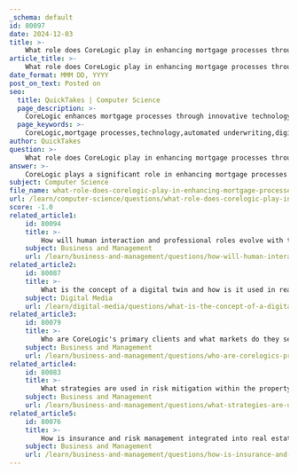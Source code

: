 ```yaml
---
_schema: default
id: 80097
date: 2024-12-03
title: >-
    What role does CoreLogic play in enhancing mortgage processes through technology?
article_title: >-
    What role does CoreLogic play in enhancing mortgage processes through technology?
date_format: MMM DD, YYYY
post_on_text: Posted on
seo:
  title: QuickTakes | Computer Science
  page_description: >-
    CoreLogic enhances mortgage processes through innovative technology solutions, including automated underwriting, data-driven insights, AI analysis, and streamlined operations, significantly improving the efficiency and customer experience in the mortgage industry.
  page_keywords: >-
    CoreLogic,mortgage processes,technology,automated underwriting,digital mortgage solutions,data-driven insights,AI,machine learning,streamlined processes,Discovery Platform,property analytics,future innovations
author: QuickTakes
question: >-
    What role does CoreLogic play in enhancing mortgage processes through technology?
answer: >-
    CoreLogic plays a significant role in enhancing mortgage processes through technology by providing a range of innovative solutions that streamline operations and improve customer experiences. Here are some key aspects of CoreLogic's contributions:\n\n1. **Automated Underwriting and Digital Mortgage Solutions**: CoreLogic integrates automated underwriting systems and digital mortgage software, which are essential for modernizing the mortgage origination process. These technologies help lenders assess risk more efficiently and make faster decisions, ultimately speeding up the loan approval process.\n\n2. **Data-Driven Insights**: CoreLogic leverages sophisticated analytics and property data to enhance the mortgage experience. By utilizing best-in-class property data, CoreLogic enables faster valuations and approvals, which are crucial for both lenders and borrowers. This data-driven approach helps eliminate many pain points associated with the mortgage origination process, fostering long-term customer loyalty.\n\n3. **AI and Machine Learning**: The incorporation of artificial intelligence (AI) and machine learning into mortgage underwriting processes is another area where CoreLogic excels. These technologies allow for better risk assessment by analyzing various factors, such as property location and market conditions, which can help identify potential risks associated with loans.\n\n4. **Streamlined Processes**: CoreLogic's solutions also focus on streamlining mortgage title and closing processes. By building near real-time integrations with various entities involved in the mortgage process, CoreLogic enhances customer workflows, providing instantaneous access to critical information such as property tax payments and customer service statuses.\n\n5. **Discovery Platform**: CoreLogic's Discovery Platform offers no-code data analytics tools that empower real estate professionals with property insights. This platform is built on a comprehensive property analytics ecosystem, utilizing the CoreLogic CLIP® ID, which provides granular information at the property level. This capability allows businesses to derive more accurate insights and make informed decisions quickly.\n\n6. **Future Innovations**: As the mortgage sector continues to evolve, CoreLogic is at the forefront of technological innovations that aim to adapt to changing market dynamics. Their focus on responsible AI practices and data quality ensures that the solutions they provide are not only effective but also ethical and reliable.\n\nIn summary, CoreLogic enhances mortgage processes through a combination of advanced technology, data analytics, and innovative solutions that streamline operations, improve risk management, and ultimately enhance the customer experience in the mortgage industry.
subject: Computer Science
file_name: what-role-does-corelogic-play-in-enhancing-mortgage-processes-through-technology.md
url: /learn/computer-science/questions/what-role-does-corelogic-play-in-enhancing-mortgage-processes-through-technology
score: -1.0
related_article1:
    id: 80094
    title: >-
        How will human interaction and professional roles evolve with technological advancements in real estate?
    subject: Business and Management
    url: /learn/business-and-management/questions/how-will-human-interaction-and-professional-roles-evolve-with-technological-advancements-in-real-estate
related_article2:
    id: 80087
    title: >-
        What is the concept of a digital twin and how is it used in real estate?
    subject: Digital Media
    url: /learn/digital-media/questions/what-is-the-concept-of-a-digital-twin-and-how-is-it-used-in-real-estate
related_article3:
    id: 80079
    title: >-
        Who are CoreLogic's primary clients and what markets do they serve?
    subject: Business and Management
    url: /learn/business-and-management/questions/who-are-corelogics-primary-clients-and-what-markets-do-they-serve
related_article4:
    id: 80083
    title: >-
        What strategies are used in risk mitigation within the property ecosystem?
    subject: Business and Management
    url: /learn/business-and-management/questions/what-strategies-are-used-in-risk-mitigation-within-the-property-ecosystem
related_article5:
    id: 80076
    title: >-
        How is insurance and risk management integrated into real estate?
    subject: Business and Management
    url: /learn/business-and-management/questions/how-is-insurance-and-risk-management-integrated-into-real-estate
---
```


&nbsp;
